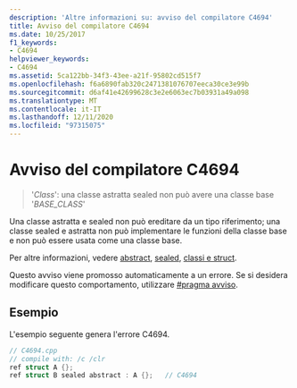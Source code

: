 ```yaml
---
description: 'Altre informazioni su: avviso del compilatore C4694'
title: Avviso del compilatore C4694
ms.date: 10/25/2017
f1_keywords:
- C4694
helpviewer_keywords:
- C4694
ms.assetid: 5ca122bb-34f3-43ee-a21f-95802cd515f7
ms.openlocfilehash: f6a6890fab320c2471381076707eeca30ce3e99b
ms.sourcegitcommit: d6af41e42699628c3e2e6063ec7b03931a49a098
ms.translationtype: MT
ms.contentlocale: it-IT
ms.lasthandoff: 12/11/2020
ms.locfileid: "97315075"
---
```

# <a name="compiler-warning-c4694"></a>Avviso del compilatore C4694

> '*Class*': una classe astratta sealed non può avere una classe base '*BASE_CLASS*'

Una classe astratta e sealed non può ereditare da un tipo riferimento; una classe sealed e astratta non può implementare le funzioni della classe base e non può essere usata come una classe base.

Per altre informazioni, vedere [abstract](../../extensions/abstract-cpp-component-extensions.md), [sealed](../../extensions/sealed-cpp-component-extensions.md), [classi e struct](../../extensions/classes-and-structs-cpp-component-extensions.md).

Questo avviso viene promosso automaticamente a un errore. Se si desidera modificare questo comportamento, utilizzare [#pragma avviso](../../preprocessor/warning.md).

## <a name="example"></a>Esempio

L'esempio seguente genera l'errore C4694.

```cpp
// C4694.cpp
// compile with: /c /clr
ref struct A {};
ref struct B sealed abstract : A {};   // C4694
```
